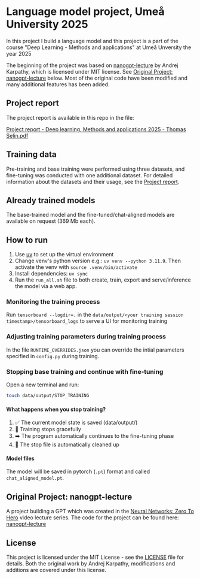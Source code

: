 # Language model project, Umeå University 2025


In this project I build a language model and this project is a part of the course "Deep Learning - Methods and applications" at Umeå Unversity the year 2025

The beginning of the project was based on [nanogpt-lecture](https://github.com/karpathy/ng-video-lecture) by Andrej Karpathy, which is licensed under MIT license. See [Original Project: nanogpt-lecture](#original-project-nanogpt-lecture) below. Most of the original code have been modified and many additional features has been added.

## Project report

The project report is available in this repo in the file:

[Project report - Deep learning, Methods and applications 2025 - Thomas Selin.pdf](./Project%20report%20-%20Deep%20learning%2C%20Methods%20and%20applications%202025%20-%20Thomas%20Selin.pdf)

## Training data

Pre-training and base training were performed using three datasets, and fine-tuning was conducted with one additional dataset. For detailed information about the datasets and their usage, see the [Project report](#project-report).

## Already trained models

The base-trained model and the fine-tuned/chat-aligned models are available on request (369 Mb each).

## How to run

1. Use [uv](https://github.com/astral-sh/uv) to set up the virtual environment
2. Change venv's python version e.g.: `uv venv --python 3.11.9`. Then activate the venv with `source .venv/bin/activate`
3. Install dependencies: `uv sync`
4. Run the `run_all.sh` file to both create, train, export and serve/inference the model via a web app.

### Monitoring the training process

Run `tensorboard --logdir=.` in the `data/output/<your training session timestamp>/tensorboard_logs` to serve a UI for monitoring training

### Adjusting training parameters during training process

In the file `RUNTIME_OVERRIDES.json` you can override the intial parameters specified in `config.py` during training.

### Stopping base training and continue with fine-tuning

Open a new terminal and run:
```bash
touch data/output/STOP_TRAINING
```

#### What happens when you stop training?

1. ✅ The current model state is saved (data/output/)
2. 🔄 Training stops gracefully 
3. ➡️ The program automatically continues to the fine-tuning phase
4. 🧹 The stop file is automatically cleaned up

#### Model files

The model will be saved in pytorch (`.pt`) format and called `chat_aligned_model.pt`.

## Original Project: nanogpt-lecture
A project building a GPT which was created in the [Neural Networks: Zero To Hero](https://karpathy.ai/zero-to-hero.html) video lecture series. The code for the project can be found here: [nanogpt-lecture](https://github.com/karpathy/ng-video-lecture) 


## License

This project is licensed under the MIT License - see the [LICENSE](LICENSE) file for details.
Both the original work by Andrej Karpathy, modifications and additions are covered under this license.
